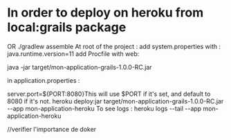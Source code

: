 # In order to deploy on heroku  from local:grails package
OR
./gradlew assemble
At root of the project :
add system.properties with :
java.runtime.version=11
add Procfile with web:


java -jar target/mon-application-grails-1.0.0-RC.jar

in application.properties :

server.port=${PORT:8080}This will use $PORT if it's set, and default to 8080 if it's not.
heroku deploy:jar target/mon-application-grails-1.0.0-RC.jar --app mon-application-heroku
To see logs :  heroku logs --tail --app mon-application-heroku

//verifier l'importance de doker
